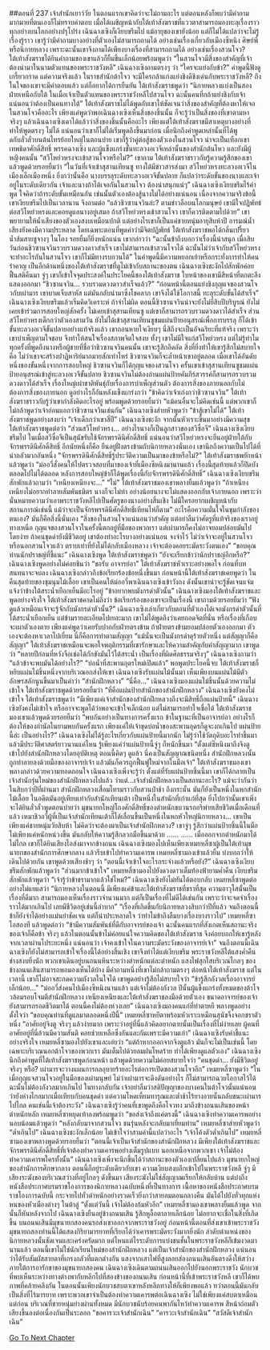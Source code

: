 ##ตอนที่ 237 เจ้าสำนักเยาว์วัย
ในตอนแรกเขาคิดว่าจะไม่ถามอะไร แต่ตอนหลังก็พบว่ามีคำถามมากมายที่ตนเองก็ไม่ทราบคำตอบ เมื่อได้เผชิญหน้ากับใต้เท้าสังฆราชที่แววตาสามารถมองทะลุเรื่องราวทุกอย่างบนโลกอย่างปรุโปร่ง เฉินฉางเซิงก็เงียบขรึมไป แม้อายุของเขายังน้อย แต่ก็ไม่ได้แปลว่าจะไม่รู้เรื่องรู้ราว เขารู้ว่ามีคำถามบางอย่างที่ตัวเองไม่สามารถถามได้ อย่างเช่นเรื่องเกี่ยวกับเมืองซีหนิง ศิษย์พี่ หรือนิกายหลวง เพราะฉะนั้นเขาจึงถามได้เพียงบางเรื่องที่สามารถถามได้
อย่างเช่นเรื่องสวนโจว?
ใต้เท้าสังฆราชได้ยินคำถามของเขาแล้วก็ยิ้มขึ้นเล็กน้อยพร้อมพูดว่า “ในสวนโจวมีสิ่งของสำคัญที่เจ้าต้องนำมาในนามตัวแทนของพระราชวังหลี”
เฉินฉางเซิงถามตรงๆ ว่า “ใครจะแย่งกับข้า?”
คำพูดนี้ฟังดูเกรี้ยวกราด แต่ความจริงแล้ว ในราชสำนักต้าโจว จะมีใครกล้าแก่งแย่งชิงดีชิงเด่นกับพระราชวังหลี? ถึงในใจของเขาจะมีคำตอบแล้ว แต่ก็อยากได้การยืนยัน
ใต้เท้าสังฆราชพูดว่า “นิกายหลวงแบ่งเป็นสองฝ่ายเหนือกับใต้ ในเมื่อเจ้าเป็นตัวแทนของพระราชวังหลีไปสวนโจว ฉะนั้นคนที่กล้าแย่งชิงกับเจ้า แน่นอนว่าต้องเป็นคนทางใต้”
ใต้เท้าสังฆราชไม่ได้พูดกับเขาให้ชัดเจนว่าสิ่งของสำคัญที่ต้องหาให้เจอในสวนโจวคืออะไร เพียงแค่พูดว่าพอเฉินฉางเซิงเห็นสิ่งของชิ้นนั้น ก็จะรู้ว่าเป็นสิ่งของที่เขาตามหา จริงๆ แล้วเฉินฉางเซิงเดาได้แล้วว่าสิ่งของชิ้นนั้นคืออะไร เพียงแต่ใต้เท้าสังฆราชมีสาเหตุบางอย่างที่ทำให้พูดตรงๆ ไม่ได้ แน่นอนว่าเขาก็ไม่ได้เริ่มพูดถึงขึ้นมาก่อน
เมื่อนึกถึงคำพูดเหล่านั้นที่ได้พูดกับลั่วลั่วบนต้นไทรย้อยใหญ่ในตอนบ่าย เขาก็รู้ว่าคู่ต่อสู้ของตัวเองในสวนโจว น่าจะเป็นเทือกเขาเทพธิดาศักดิ์สิทธิ์ พรรคฉางเซิง และผู้แข็งแกร่งขั้นทะลวงอเวจีเหล่านั้นของสำนักต้นไหว
และยังมีผู้หญิงคนนั้น
“สวีโหย่วหรงจะเข้าสวนโจวหรือไม่?” เขาถาม
ใต้เท้าสังฆราชราวกับรู้ความรู้สึกของเขาแล้วพูดด้วยรอยยิ้มว่า “ในวันที่เจ้าเข้าสุสานเทียนซู ทางใต้มีข่าวสารส่งมา สวีโหย่วหรงทะลวงอเวจีในเมืองเล็กเมืองหนึ่ง ยิ่งกว่านั้นคือ นางบรรลุระดับทะลวงอเวจีขั้นปลาย ก็แปลว่าระดับขั้นของนางและเจ้าอยู่ในระดับเดียวกัน เจ้าและนางถ้าได้เจอกันในสวนโจว ต้องน่าสนุกแน่ๆ”
เฉินฉางเซิงเงียบขรึมไร้คำพูด ใจคิดว่าถ้าระดับขั้นเหมือนกัน เช่นนั้นตัวเองต้องสู้นางไม่ได้อย่างแน่นอน เนื่องจากความจริงข้อนี้ เขาเงียบขรึมไปเป็นเวลานาน จึงถามต่อ “แล้วชิวซานจวินล่ะ? ตามข่าวลือบนโลกมนุษย์ เขามีใจปฏิพัทธ์ต่อสวีโหย่วหรงและคอยดูแลนางอยู่เสมอ ถ้าสวีโหย่วหรงเข้าสวนโจว เขาก็ควรติดตามไปด้วย”
เขาพยายามให้น้ำเสียงของตัวเองสงบเหมือนปกติ แต่อย่างไรเขาก็เป็นแค่ชายหนุ่มอายุสิบห้าปี อารมณ์น้ำเสียงยังคงมีความประหลาด โดยเฉพาะตอนที่พูดคำว่ามีจิตปฏิพัทธ์
ใต้เท้าสังฆราชพอได้กลิ่นเปรี้ยวน้ำส้มสายชูจางๆ ในโถง รอยยิ้มก็ยิ่งหนักแน่น เขากล่าวว่า “ฉะนั้นข้าถึงบอกว่าเรื่องนี้น่าสนุก เมื่อสิบวันก่อนชิวซานจวินรวบรวมดวงดาวสำเร็จ เขาไม่สามารถเข้าสวนโจวได้ ฉะนั้นไม่ว่าเจ้ากับสวีโหย่วหรงจะทำอะไรกันในสวนโจว เขาก็ไม่มีทางรบกวนได้”
ในคำพูดนี้มีความหยอกเย้าหรือกระทั่งการทำให้คนรำคาญ เป็นอีกด้านหนึ่งของใต้เท้าสังฆราชที่ดูไม่เข้ากับสถานะของตน เฉินฉางเซิงชะงักไปสักพักค่อยฟื้นสติคืนมา
จู่ๆ เขาก็เข้าใจจุดประสงค์ในประโยคนี้ของใต้เท้าสังฆราช ใบหน้าของเขามีสีหน้าที่ตกตะลึงแสดงออกมา
“ชิวซานจวิน... รวบรวมดวงดาวสำเร็จแล้ว?”
“ก่อนหน้านี้ตอนแย่งชิงกุญแจของสวนโจวกับเผ่ามาร เขาบาดเจ็บสาหัส แต่มันกลับนำมาซึ่งโชคลาภ เขาจึงได้ใช้โอกาสนี้ ทะลุระดับขั้นได้สำเร็จ”
เฉินฉางเซิงเงียบขรึมแล้วเริ่มคิดวิเคราะห์ ถ้าจำไม่ผิด ตอนนี้ชิวซานจวินน่าจะยังไม่ยี่สิบปีบริบูรณ์ ยังไม่เคยเข้าร่วมการสอบใหญ่สักครั้ง ไม่เคยเข้าสุสานเทียนซู แต่เขาก็สามารถรวบรวมดวงดาวได้สำเร็จ ส่วนสวีโหย่วหรงเด็กกว่าตัวเองสามวัน ยังไม่ได้เข้าสุสานเทียนซูชมแผ่นป้ายอนุสรณ์เพื่อการบรรลุ ก็ได้เข้าขั้นทะลวงอเวจีขั้นปลายอย่างแท้จริงแล้ว
เขาถอนหายใจเงียบๆ นี่สิถึงจะเป็นอัจฉริยะที่แท้จริง
เพราะว่าเขาบำเพ็ญตามใจชอบ จึงทำให้สนใจเรื่องสภาพจิตใจสงบ ทั้งๆ เขาไม่มีใจแก่สวีโหย่วหรง แต่ไม่รู้ทำไม ทุกครั้งที่พูดถึงนางหรือผู้ชายที่ชื่อว่าชิวซานจวินคนนั้น เขาจะรู้สึกอึดอัด สิ่งที่ยิ่งทำให้เขารู้สึกไม่สบายใจคือ ไม่ว่าเขาจะสร้างปาฏิหาริย์มากมายสักเท่าไหร่ ชิวซานจวินก็จะล้ำหน้าเขาอยู่ตลอด
เมื่อเขาได้อันดับหนึ่งของขั้นหนึ่งจากการสอบใหญ่ ชิวซานจวินก็ได้กุญแจของสวนโจว ครั้นเขาเข้าสุสานเทียนซูชมแผ่นป้ายอนุสรณ์เข้าสู่ทะลวงอเวจีขั้นปลาย ชิวซานจวินไม่ต้องอ่านแผ่นป้ายคัมภีร์สวรรค์ก็สามารถรวบรวมดวงดาวได้สำเร็จ เรื่องใหญ่เผ่าชาติพันธุ์กับเรื่องการบำเพ็ญส่วนตัว ต้องการสิ่งของภายนอกกับไม่ต้องการสิ่งของภายนอก ดูอย่างไรก็อันหลังแข็งแกร่งกว่า
“ข้าคิดว่าเจ้าเก่งกว่าชิวซานจวิน”
ใต้เท้าสังฆราชราวกับรู้ว่าเขากำลังคิดอะไรอยู่ พร้อมพูดด้วยรอยยิ้มว่า “แม้คนอื่นจะไม่คิดเช่นนี้ แต่พวกเขาก็ไม่กล้าพูดว่าเจ้าอ่อนแอกว่าชิวซานจวินเช่นกัน”
เฉินฉางเซิงส่ายหัวพูดว่า “ข้าสู้เขาไม่ได้”
ใต้เท้าสังฆราชพูดอย่างสงบว่า “เจ้าเด็กกว่าเขาสี่ปี”
เฉินฉางเซิงชะงัก จากนั้นหัวเราะขึ้นมาอย่างมีความสุข
ใต้เท้าสังฆราชพูดต่อว่า “ส่วนสวีโหย่วหรง... อย่างไรนางก็เป็นลูกสาวของสวีซื่อจี”
เฉินฉางเซิงเงียบขรึมไป ในเมื่อสวีซื่อจีเป็นสุนัขรับใช้จักรพรรดินีศักดิ์สิทธิ์ แน่นอนว่าสวีโหย่วหรงจะยืนอยู่ฝ่ายใต้กับจักรพรรดินีศักดิ์สิทธิ์ อีกนัยหนึ่งก็คือ ยืนอยู่ฝั่งตรงข้ามกับนิกายหลวงนั่นเอง
เขานึกถึงความเป็นไปได้ที่น่ากลัวมากอันหนึ่ง “จักรพรรดินีศักดิ์สิทธิ์รู้ประวัติความเป็นมาของข้าหรือไม่?”
ใต้เท้าสังฆราชพยักหน้าแล้วพูดว่า “ม่ออวี่สั่งคนให้ไปตรวจสอบที่มาของเจ้าที่เมืองซีหนิงมานานแล้ว เรื่องนี้สุดท้ายแล้วก็ปิดบังตลอดไปไม่ได้ตลอด หลังการสอบใหญ่ข้าก็ได้พูดเรื่องนี้กับจักรพรรดินีศักดิ์สิทธิ์”
เฉินฉางเซิงเงียบขรึมสักพักแล้วถามว่า “เหนียงเหนียงจะ...”
“ไม่” ใต้เท้าสังฆราชมองเขาพลางยิ้มแล้วพูดว่า “ถ้าเหนียงเหนียงไม่อยากทำลายสัมพันธมิตร นางก็จะไม่ทำ อย่างน้อยนางจะไม่แสดงออกกับเจ้าภายนอก เพราะว่านั่นหมายความว่าเอาพระราชวังหลีไปเป็นศัตรูของนางอย่างสิ้นเชิง ไม่มีใครอยากเผชิญหน้ากับสถานการณ์เช่นนี้ แม้ว่าจะเป็นจักรพรรดินีศักดิ์สิทธิ์เทียนไห่ก็ตาม”
อะไรคือความมั่นใจในขุมกำลังของตนเอง? มันก็คือสิ่งนี้นั่นเอง
“สิ่งของในสวนโจวแน่นอนว่าสำคัญ แต่อย่าลืมว่าศัตรูที่แท้จริงของเราอยู่ทางเหนือ กุญแจของสวนโจวในครั้งนี้ตกอยู่ที่มือของพวกเรา แต่เผ่ามารก็คงไม่อาจยอมปล่อยมันไปโดยง่าย ถ้าคนชุดดำยังมีชีวิตอยู่ เขาต้องทำอะไรบางอย่างแน่นอน จงจำไว้ ไม่ว่าเจ้าจะอยู่ในสวนโจวหรือนอกสวนโจวแล้ว ตราบเท่าที่ยังไม่ได้กลับเมืองหลวง เจ้าจะต้องคอยระมัดระวังตนเอง”
“ขอบคุณท่านนักปราชญ์ที่ชี้แนะ” เฉินฉางเซิงพูด
ใต้เท้าสังฆราชพูดว่า “ยังจะเรียกข้าว่านักปราชญ์อีกหรือ?”
เฉินฉางเซิงพูดอย่างไม่ค่อยชินว่า “ขอรับ อาจารย์อา”
ใต้เท้าสังฆราชหัวเราะอย่างพอใจ
ก่อนที่บทสนทนาจะจบลง เฉินฉางเซิงกล่าวถึงข้อเรียกร้องข้อหนึ่งขึ้นมา
ก่อนหน้านี้ใต้เท้าสังฆราชเคยพูดว่า ในคืนสุดท้ายของชุมนุมไม้เลื้อย เขาเป็นคนให้ม่ออวี่พาเฉินฉางเซิงเข้าวังถง ดังนั้นเขาน่าจะรู้ชัดเจนแจ่มแจ้งว่าข้างใต้สระน้ำเยือกเย็นมีอะไรอยู่
“ข้าอยากพบมังกรดำตัวนั้น” เฉินฉางเซิงมองใต้เท้าสังฆราชและพูดอย่างจริงใจ
ใต้เท้าสังฆราชคาดไม่ถึงว่า ข้อเรียกร้องของเขาจะเป็นเรื่องนี้ เขาถามด้วยรอยยิ้มว่า “ฟังดูแล้วเหมือนเจ้าจะรู้จักกับมังกรดำตัวนั้น?”
เฉินฉางเซิงเล่าเกี่ยวกับตอนที่ตัวเองได้เจอมังกรดำตัวนั้นที่ใต้สระน้ำเยือกเย็น แต่ข้ามรายละเอียดไปเยอะมาก เขาไม่ได้พูดถึงว่าเคยถอดจิตที่นั่น หรือเรื่องที่เกือบจะเผาตัวเองตาย เพียงแค่พูดว่าเคยรับปากกับฝ่ายตรงข้าม ถ้าฝ่ายตรงข้ามยอมปล่อยตัวเองออกมา ตัวเองจะต้องหาเวลาไปเยี่ยม นี่ก็คือการทำตามสัญญา
“แม้นั่นจะเป็นมังกรดำดุร้ายตัวหนึ่ง แต่สัญญาก็คือสัญญา” ใต้เท้าสังฆราชเหมือนจะพอใจพฤติกรรมที่เขารักษาและให้ความสำคัญกับคำสัญญามาก เขาพูดว่า “หลายปีก่อนที่หวังจือเช่อได้กักขังมันไว้ใต้สระน้ำ เป็นเรื่องที่ผิดศีลธรรมจริงๆ”
เฉินฉางเซิงถามว่า “แล้วข้าจะพบมันได้อย่างไร?”
“บ่อน้ำที่สะพานอุดรใหม่เปิดแล้ว”
พอพูดประโยคนี้จบ ใต้เท้าสังฆราชก็หยิบแผ่นไม้ชิ้นหนึ่งจากบริเวณอกส่งให้เขา
เฉินฉางเซิงรับแผ่นไม้นั้นมา เห็นเพียงบนแผ่นไม้มีตัวอักษรสลักนูนขึ้นมาเป็นคำว่า “สำนักฝึกหลวง”
“นี่คือ...” เฉินฉางเซิงมองแผ่นไม้ชิ้นนั้นด้วยความไม่เข้าใจ
ใต้เท้าสังฆราชพูดด้วยรอยยิ้มว่า “ที่คือแผ่นป้ายสำนักของสำนักฝึกหลวง”
เฉินฉางเซิงยังคงไม่เข้าใจ
ใต้เท้าสังฆราชพูดว่า “มีเพียงแค่เจ้าสำนักของสำนักฝึกหลวงถึงจะมีสิทธิ์ถือแผ่นป้ายนี้”
เฉินฉางเซิงยังคงไม่เข้าใจ หรืออาจจะพูดได้ว่าพอจะเข้าใจเล็กน้อย แต่ไม่สามารถทำใจเชื่อได้
ใต้เท้าสังฆราชมองเขาแล้วพูดด้วยรอยยิ้มว่า “พบกันอย่างเป็นทางการครั้งแรก ข้าในฐานะที่เป็นอาจารย์อา อย่างไรก็ต้องให้ของกำนัลในยามพบกันครั้งแรก เพียงแค่ให้เจ้าขุดบ่อน้ำของสะพานอุดรก็ดูจะงกเกินไป แผ่นป้ายนี้ล่ะ เป็นอย่างไร?”
เฉินฉางเซิงไม่ได้รู้อะไรเกี่ยวกับแผ่นป้ายนี้มากนัก ไม่รู้ว่าใช้วัตถุดิบอะไรทำขึ้นมา แล้วมีประวัติศาสตร์ยาวนานแค่ไหน รู้เพียงแค่ว่าแผ่นป้ายนี้จู่ๆ ก็หนักขึ้นมา
“ตั้งแต่ซีหนิงมาถึงจิงตู เข้าไปยังสำนักฝึกหลวงโดยอุบัติเหตุ ตอนนี้คิดๆ ดูแล้ว นี่คงเป็นสัญญาณชนิดหนึ่ง สำนักฝึกหลวงนั้นถูกทำลายลงด้วยมือของอาจารย์เจ้า แล้วมันก็ควรถูกฟื้นฟูใหม่จากในมือเจ้า”
ใต้เท้าสังฆราชมองเขาพลางกล่าวด้วยความทอดถอนใจ
เฉินฉางเซิงเพิ่งจะรู้ว่า ตั้งแต่ที่รับแผ่นป้ายชิ้นนี้มา เขาก็ได้กลายเป็นเจ้าสำนักรุ่นใหม่ของสำนักฝึกหลวงไปแล้ว ว่าแต่...เจ้าสำนักฝึกหลวงเป็นสถานะอะไร? แม้จะว่ากันว่าในสิบกว่าปีที่ผ่านมา สำนักฝึกหลวงเสื่อมโทรมราวกับสวนป่าช้า ถึงกระนั้น มันก็ยังเป็นหนึ่งในหกสำนักไม้เลื้อย ในอดีตมันอยู่เทียบเท่ากับสำนักเทียนเต้า เป็นหนึ่งในสำนักที่เก่าแก่ที่สุด ยิ่งไปกว่านั้นเขาเพิ่งจะได้ยินลั่วลั่วพูดตอนบ่ายว่า มุขนายกใหญ่โถงศักดิ์สิทธิ์ของตำหนักขบวนรถอริพ่ายเสียชีวิตเมื่อเดือนที่แล้ว เหมาชิวอวี่ผู้ที่เป็นเจ้าสำนักเทียนเต้าก็ได้เลื่อนขึ้นเป็นหนึ่งในหกหัวใหญ่นิกายหลวง…
เขาเป็นเพียงแค่ชายหนุ่มวัยสิบห้า ไม่คิดว่าจะต้องมาเป็นเจ้าสำนักฝึกหลวง? เขาจู่ๆ รู้สึกว่าแผ่นป้ายชิ้นนี้ในมือไม่เพียงแค่หนักหน่วงขึ้น มันกลับให้ความรู้สึกลวกมือขึ้นมาด้วย
......
......
เมื่อออกจากตำหนักมาได้ไม่ไกล เขาก็ได้ยินเสียงไอส่งมาจากข้างถนน เฉินฉางเซิงมองไปเห็นเพียงเหมยหลี่ซาผู้เป็นใต้เท้ามุขนายกของสำนักการศึกษากลาง แล้วรีบเข้าไปทำความเคารพ
เหมยหลี่ซามองเข้าแล้วยิ้ม บ่งบอกว่าให้เดินไปด้วยกัน เขาพูดด้วยเสียงช้าๆ ว่า “ตอนนี้เจ้าเข้าใจอะไรกระจ่างแล้วหรือยัง?”
เฉินฉางเซิงเงียบขรึมสักพักแล้วพูดว่า “ส่วนมากข้าเข้าใจ”
เหมยหลี่ซามองไปยังดวงดาวเต็มท้องฟ้ายามค่ำคืน เงียบขรึมสักพักแล้วพูดว่า “เจ้ารู้ว่าข้าชรามากแล้วใช่ไหม?”
เฉินฉางเซิงยังไม่ทันได้ตอบกลับ เหมยหลี่ซาพูดต่ออย่างไม่แยแสว่า “นิกายหลวงในตอนนี้ มีเพียงแค่ข้าและใต้เท้าสังฆราชที่ชราที่สุด ความอาวุโสนั้นเป็นเรื่องที่ดีมาก สามารถมองเห็นเรื่องราวจำนวนมาก แต่ก็เป็นเรื่องที่ไม่ดีได้เช่นกัน เพราะว่าจะจดจำเรื่องราวได้มากเกินไป เลยมีชีวิตอยู่เช่นนี้ลำบาก”
“เรื่องที่เกิดขึ้นกับนิกายหลวงสิบกว่าปีที่แล้ว จนถึงตอนนี้ข้าก็ยังจำได้อย่างแม่นยำชัดเจน แต่ก็น่าประหลาดใจ ว่าทำไมข้าถึงลืมบางเรื่องบางราวไป”
เหมยหลี่ซาไอสองที แล้วพูดต่อว่า “ข้ามีความสัมพันธ์ที่ดีกับอาจารย์ของเจ้า ฉะนั้นคนแรกที่สังเกตเห็นสถานะจริงของเจ้าก็คือข้า จริงๆ แล้วในตอนนั้นข้าไม่ค่อยแน่ใจความคิดของใต้เท้าสังฆราช จึงค่อยบอกให้เขารู้หลังจากเวลาผ่านไประยะหนึ่ง แน่นอนว่า เจ้าคงเข้าใจในความระมัดระวังของอาจารย์เจ้า”
จนถึงตอนนี้เฉินฉางเซิงก็ยังไม่สามารถเข้าใจเรื่องนี้ได้อย่างสิ้นเชิง เขาจึงทำได้แต่เงียบขรึม พระราชวังหลีใต้แสงค่ำคืนช่างสงบยิ่งนัก พวกเขาเดินอยู่บนถนนหินระหว่างตำหนักแต่ละตำหนัก แสงไฟสุกใสบริเวณไกลๆ ของข้างถนนเสินสามารถพอมองเห็นได้บ้าง
มีคำถามหนึ่งที่เขาไม่กล้าถามตรงๆ ต่อหน้าใต้เท้าสังฆราช แต่ในเวลานี้ เขาก็ไม่อาจสะกดความกังวลในใจได้ เขาพูดอย่างรู้สึกไม่สบายใจว่า “ข้ารู้สึกกังวลเรื่องอาจารย์เล็กน้อย...”
“ม่ออวี่ส่งคนไปเมืองซีหนิงนานแล้ว แต่เจ้าไม่ต้องกังวล ปีนั้นผู้แข็งแกร่งทั้งหมดของต้าโจวล้อมรอบโจมตีสำนักฝึกหลวง เหนียงเหนียงและใต้เท้าสังฆราชลงมือด้วยตัวเอง ขนาดอาจารย์ของเจ้ายังสามารถรอดชีวิตมาได้ ตอนนี้คงไม่ต้องห่วงเลย”
เฉินฉางเซิงมองคนแก่ที่ทำตาหยี พลางพูดอย่างตั้งใจว่า “ขอบคุณท่านที่ดูแลมาตลอดหนึ่งปีนี้”
เหมยหลี่ซาหยีตาพร้อมหัวเราะเหมือนสุนัขจิ้งจอกชราตัวหนึ่ง “อาศัยอยู่จิงตู จริงๆ แล้วง่ายมาก เพราะว่าอยู่ที่นี่แล้วคิดอยากตายนั้นเป็นเรื่องที่ไม่ง่ายเลย ผู้คนที่อาศัยอยู่ที่นี่ล้วนมีความสันติ คอยช่วยเหลือซึ่งกันและกันเพราะมีความเก่า”
เฉินฉางเซิงรับคำชี้แนะอย่างจริงใจ
เหมยหลี่ซามองไปยังเขาและเอ่ยว่า “แต่ถ้าหากออกจากจิงตูแล้ว มันก็จะไม่เป็นเช่นนี้ โดยเฉพาะบริเวณนอกต้าโจวของพวกเรา มันเต็มไปด้วยลมฝนโหดร้าย ทำได้เพียงดูแลตัวเอง”
เฉินฉางเซิงนึกถึงคำพูดที่ใต้เท้าสังฆราชพูดก่อนหน้า แล้วพูดด้วยความไม่ค่อยสบายใจว่า “คนชุดดำ... ยังมีชีวิตอยู่จริงๆ หรือ? เผ่ามารจะวางแผนการกลอุบายร้ายอะไรต่อการเปิดของสวนโจวอีก”
เหมยหลี่ซาพูดว่า “ในเมื่อกุญแจสวนโจวอยู่ในมือของเผ่ามนุษย์ ไม่ว่าเผ่ามารจะดึงดันอย่างไร ก็ไม่สามารถฉวยโอกาสไว้ได้ ฉะนั้นไม่ต้องกังวลมากเกินไป ในทางกลับกัน เจ้าอย่าลืมว่าสติปัญญาของบางคนในต้าโจวนั้นแน่นอนว่ายังห่างไกลมากเมื่อเทียบกับคนชุดดำ แต่ความโหดเหี้ยมทารุณและต่ำช้าไร้ยางอายนั้นกลับชนะเผ่ามารไปไกล คนเช่นนี้เจ้าต้องระวัง”
เฉินฉางเซิงรู้ว่าคนที่เขาพูดถึงคือโจวทง
มาถึงข้างถนนเสินของหน้าตำหนักหลัก เหมยหลี่ซาหยุดเท้าลงพร้อมพูดว่า “ขอส่งเจ้าถึงแค่ตรงนี้”
เฉินฉางเซิงทำความเคารพอย่างนอบน้อมแล้วพูดว่า “หลังกลับมาจากสวนโจว ชนรุ่นหลังจะกลับมาเยี่ยมท่าน”
เหมยหลี่ซาส่ายหัวพูดว่า “ต่ำเกินไป”
เฉินฉางเซิงชะงักเล็กน้อย ไม่เข้าใจว่าสามคำนี้แปลว่าอะไร
“เจ้าโค้งตัวต่ำเกินไป”
เหมยหลี่ซามองเขาพลางพูดด้วยรอยยิ้มว่า “ตอนนี้เจ้าเป็นเจ้าสำนักของสำนักฝึกหลวง มีเพียงใต้เท้าสังฆราชและจักรพรรดินีศักดิ์สิทธิ์ที่เจ้าต้องทำความเคารพอย่างเต็มรูปแบบ นอกเหนือจากพวกเขา เจ้าไม่ต้องทำความเคารพใครทั้งนั้น”
เฉินฉางเซิงเพิ่งจะนึกขึ้นได้ว่าสถานะของตัวเองเปลี่ยนไปแล้ว
มุขนายกใหญ่ของสำนักการศึกษากลาง ตอนนี้ก็อยู่ระดับเดียวกับเขา
ความเงียบสงบลึกเข้าไปในพระราชวังหลี จู่ๆ มีเสียงระฆังของบริเวณสว่างที่อยู่ไกลๆ ดังขึ้นมา เสียงระฆังไม่ใช่สัญญาณเรียกให้กลับบ้าน แต่บ่งถึงหนังสือประกาศบรมราชโองการของนิกายหลวงฉบับหนึ่งที่เป็นทางการ เนื้อหาของหนังสือประกาศบรมราชโองการฉบับนี้ กระจายไปทั่วตำหนักอย่างรวดเร็วยิ่งกว่าสายลมตอนกลางคืน มันได้ไปยังทั่วทุกแห่งหนของหัวเมืองต่างๆ ในต้าลู่
“ตั้งแต่วันนี้ เจ้าไม่ต้องก้มหัวอีก”
เหมยหลี่ซามองเขาพลางยิ้มแล้วพูด จากนั้นก็หันหลังจากไป
เฉินฉางเซิงยืนอยู่ข้างถนนเสิน รู้สึกหูอื้อตาลายเล็กน้อย ไม่อยากจะเชื่อในสิ่งที่เกิดขึ้น
บนถนนเสินมีมุขนายกสองคนรอส่งเขาออกจากพระราชวังอยู่ ก่อนหน้านี้ตอนที่ส่งเขาเข้าพระราชวัง มุขนายกสองท่านนี้ได้แสดงกิริยามารยาทที่เรียกได้ว่าเคารพระมัดระวังมากยิ่งนัก
ลำดับตำแหน่งของนิกายหลวงนั้นชัดเจนและเคร่งครัดมาก แต่ไหนแต่ไรระดับการแบ่งชนชั้นในพระราชวังหลีก็เข้มงวดมานานแล้ว ตอนนี้เขาไม่ใช่นักเรียนใหม่ของสำนักฝึกหลวง แต่เป็นเจ้าสำนักของสำนักฝึกหลวง แน่นอนว่าได้รับสัมผัสสายตาที่เกรงกลัวที่แตกต่างกัน
แสงจากเสาไฟที่สูงลอยส่องถนนเสินอันตรงดิ่งให้สว่าง
ภายใต้การอารักขาของมุขนายกสองคน เฉินฉางเซิงเดินตามถนนเสินออกไปยังนอกพระราชวัง
นักบวชที่พบเห็นระหว่างทางต่างพากับหลีกไปที่สองข้างของถนนเสิน
ก่อนหน้านี้ที่เข้าพระราชวังหลี เขาก็ได้พบภาพที่คล้ายคลึงกัน
ในตอนนั้นเพียงนักบวชสบตาเขาหลังหลีกทางให้ก็เพียงพอแล้ว ทว่าตอนนี้มันกลับเป็นสิ่งที่ไร้มารยาท เพราะพวกเขาจำเป็นต้องทำความเคารพต่อเฉินฉางเซิง ไม่ใช่เพียงแค่สบตาเหมือนแต่ก่อน
บริเวณที่ชายหนุ่มย่างผ่านทั้งหมด มีนักบวชนับร้อยคนพากันไหว้ทำความเคารพ สีหน้าถ่อมตัว เสียงขึ้นลงต่อเนื่องกันเป็นระลอก
“ขอคารวะเจ้าสำนักเฉิน”
“คารวะเจ้าสำนักเฉิน”
“สวัสดีเจ้าสำนักเฉิน”


[Go To Next Chapter]( ./240.md)